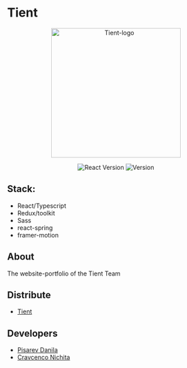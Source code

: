 # Tient

<p align="center">
      <img src="https://i.ibb.co/KGm6XLz/metamphs.png" alt="Tient-logo" width="300" height="300">
</p>

<p align="center">
   <img src="https://img.shields.io/badge/React-18.2.0-blue" alt="React Version">
   <img src="https://img.shields.io/badge/Version-v1.0(Alpha)-blueviolet" alt="Version">
</p>

## Stack:

- React/Typescript
- Redux/toolkit
- Sass
- react-spring
- framer-motion

## About

The website-portfolio of the Tient Team

## Distribute

- [Tient](https://tient.vercel.app/)

## Developers

- [Pisarev Danila](https://github.com/jobdn)
- [Cravcenco Nichita](https://github.com/NiceArti)
